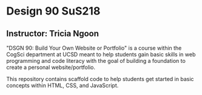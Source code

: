 # Design 90 SuS218
## Instructor: Tricia Ngoon

"DSGN 90: Build Your Own Website or Portfolio" is a course within the CogSci department at UCSD meant to help students gain basic skills in web programming and code literacy with the goal of building a foundation to create a personal website/portfolio.

This repository contains scaffold code to help students get started in basic concepts within HTML, CSS, and JavaScript. 
